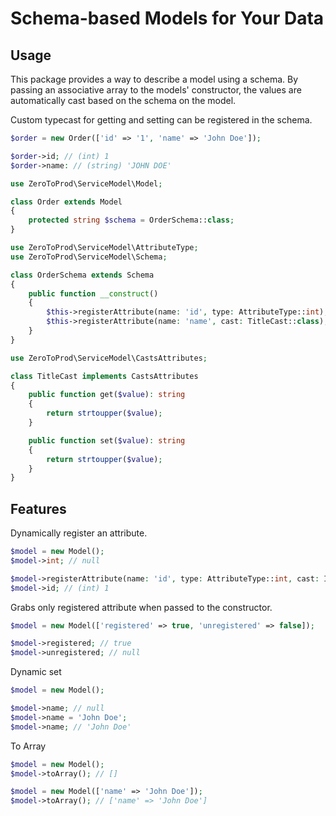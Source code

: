 # Schema-based Models for Your Data

## Usage

This package provides a way to describe a model using a schema.
By passing an associative array to the models' constructor, the values are automatically cast based on the schema on
the model.

Custom typecast for getting and setting can be registered in the schema.

```php
$order = new Order(['id' => '1', 'name' => 'John Doe']);

$order->id; // (int) 1 
$order->name: // (string) 'JOHN DOE'
```

```php
use ZeroToProd\ServiceModel\Model;

class Order extends Model
{
    protected string $schema = OrderSchema::class;
}
```

```php
use ZeroToProd\ServiceModel\AttributeType;
use ZeroToProd\ServiceModel\Schema;

class OrderSchema extends Schema
{
    public function __construct()
    {
        $this->registerAttribute(name: 'id', type: AttributeType::int);
        $this->registerAttribute(name: 'name', cast: TitleCast::class);
    }
}
```

```php
use ZeroToProd\ServiceModel\CastsAttributes;

class TitleCast implements CastsAttributes
{
    public function get($value): string
    {
        return strtoupper($value);
    }

    public function set($value): string
    {
        return strtoupper($value);
    }
}
```
## Features
Dynamically register an attribute.
```php
$model = new Model();
$model->int; // null

$model->registerAttribute(name: 'id', type: AttributeType::int, cast: IntCast::class, value: '1');
$model->id; // (int) 1
```
Grabs only registered attribute when passed to the constructor.
```php
$model = new Model(['registered' => true, 'unregistered' => false]);

$model->registered; // true
$model->unregistered; // null
```

Dynamic set
```php
$model = new Model();

$model->name; // null
$model->name = 'John Doe';
$model->name; // 'John Doe'
```
To Array
```php
$model = new Model();
$model->toArray(); // []

$model = new Model(['name' => 'John Doe']);
$model->toArray(); // ['name' => 'John Doe']
```